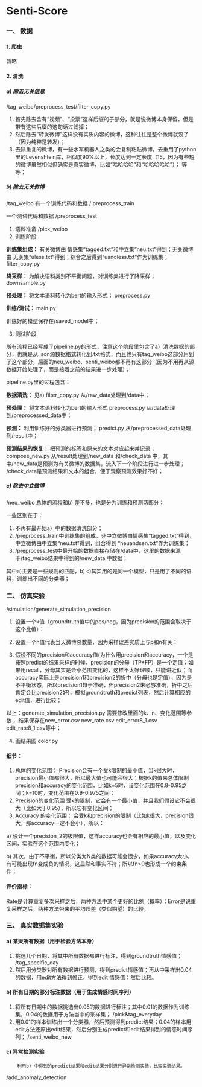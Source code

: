 # Senti-Score

### 一、 数据

#### 1.	爬虫

暂略

#### 2.	清洗

##### a)	除去无关信息

/tag_weibo/preprocess_test/filter_copy.py
1)	首先除去含有“视频”、“投票”这样后缀的子部分，就是说微博本身保留，但是带有这些后缀的这句话过滤掉；
2)	然后除去“转发微博”这样没有实质内容的微博，这种往往是整个微博就没了（因为纯粹是转发）；
3)	去除重复的微博，有一些水军机器人之类的会复制粘贴微博，去重用了python里的Levenshtein库，相似度90%以上，长度达到一定长度（15，因为有些短的微博虽然相似但确实是真实微博，比如“哈哈哈哈”和“哈哈哈哈哈”）；
等等；

##### b)	除去无关微博

/tag_weibo
有一个训练代码和数据 / preprocess_train

一个测试代码和数据 /preprocess_test
1)	语料准备
/pick_weibo
2)	训练阶段

**训练集组成：** 有关微博由 情感集“tagged.txt”和中立集“neu.txt”得到；无关微博由 无关集“uless.txt”得到；综合之后得到“uandless.txt”作为训练集；
		filter_copy.py

**降采样：** 为解决语料类别不平衡问题，对训练集进行了降采样；
		downsample.py

**预处理：** 将文本语料转化为bert的输入形式；
		preprocess.py

**训练/测试：**
		main.py

训练好的模型保存在/saved_model中；

3)	测试阶段

所有流程已经写成了pipeline.py的形式，注意这个阶段里包含了a）清洗数据的部分，也就是从.json源数据格式转化到.txt格式，而且也只有tag_weibo这部分用到了这个部分，后面的neu_weibo、senti_weibo都不再有这部分（因为不用再从源数据开始处理了，而是接着之前的结果进一步处理）；

pipeline.py里的过程包含：

**数据清洗：** 见a)
		filter_copy.py
从/raw_data处理到/data中；

**预处理：** 将文本语料转化为bert的输入形式
		preprocess.py
从/data处理到/preprocessed_data中；

**预测：** 利用训练好的分类器进行预测；
		predict.py
从/preprocessed_data处理到/result中；

**预测结果的恢复：** 把预测的标签和原来的文本对应起来并记录；
		compose_new.py
从/result处理到/new_data 和/check_data 中，其中/new_data是预测为有关微博的数据集，流入下一个阶段进行进一步处理； /check_data是预测结果和文本的组合，便于观察预测效果好不好；

##### c)	除去中立微博

/neu_weibo
总体的流程和b) 差不多，也是分为训练和预测两部分；

一些区别在于：
1)	不再有最开始a）中的数据清洗部分；
2)	/preprocess_train中训练集的组成，非中立微博由情感集“tagged.txt”得到，中立微博由中立集“neu.txt”得到，组合得到 “neuandsen.txt”作为训练集；
3)	/preprocess_test中最开始的数据直接存储在/data中，这里的数据来源于/tag_weibo结果中得到的/new_data 中数据；

其中a)主要是一些规则的匹配，b) c)其实用的是同一个模型，只是用了不同的语料，训练出不同的分类器；

### 二、	仿真实验

/simulation/generate_simulation_precision

1.	设置一个k值（groundtruth值中的pos/neg，因为precision的范围会取决于这个比值）：

2.	设置一个n值代表当天微博总数量，因为采样误差实质上与p和n有关：

3.	假设不同的precision和accuracy值(为什么用precision和accuracy，一个是按照predict的结果采样的时候，precision的分母（TP+FP）是一个定值；如果用recall，分母其实是会小范围变化的，这样不太好理顺，只能讲近似；而accuracy实际上是precision1和precision2的折中（分母也是定值），因为是不平衡状态，所以precision1趋于准确，但precision2未必够准确，折中之后肯定会比precision2好)，模拟groundtruth和predict列表，然后计算相应的edit值，进行比较；

以上：generate_simulation_precision.py
需要修改里面的k、n、变化范围等参数；
结果保存在new_error.csv	new_rate.csv	edit_error8_1.csv edit_rate8_1.csv等中；

4.	画结果图
   color.py

#### 细节：

1.	总体的变化范围：
   Precision会有一个受k限制的最小值，当k很大时，precision最小值都很大，所以最大值也可能会很大；根据k的值来总体限制precision和accuracy的变化范围，比如k=5时，设变化范围在0.8-0.95之间；k=10时，变化范围在0.9-0.975之间；
2.	Precision的变化范围
   受k的限制，它会有一个最小值，并且我们假设它不会很大（比如大于0.95），所以它有变化区间；
3.	Accuracy 的变化范围：
   会受k和precision的限制（比如k很大，precision很大，那accuracy一定不会小），所以：

a)	设计一个precision_2的极限值，这样accuracy也会有相应的最小值，以及变化区间，实验在这个范围内变化；

b)	其次，由于不平衡，所以分类为N类的数据可能会很少，如果accuracy太小，有可能出现fn变成负的情况，这显然和事实不符；所以fn>0也形成一个约束条件；


#### 评价指标：

Rate是计算重复多次采样之后，两种方法中某个更好的比例（概率）；Error是说重复采样之后，两种方法带来的平均误差（类似期望）的比较。

### 三、	真实数据集实验

#### a)	某天所有数据（用于检验方法本身）

1)	挑选几个日期，将其中所有数据都进行标注，得到groundtruth情感值；
/tag_specific_day
2)	然后用分类器对所有数据进行预测，得到predict情感值；再从中采样出0.04的数据，用edit方法得到修正，得到edit 情感值；然后比较。

#### b)	所有日期的部分标注数据（用于生成情感时间序列）

1)	将所有日期中的数据挑选出0.05的数据进行标注；其中0.01的数据作为训练集，0.04的数据用于方法当中的采样集；
/pick&tag_everyday
2)	用0.01的样本训练出一个分类器，然后预测得到predict结果；0.04的样本用edit方法还原出edit结果，然后分别生成predict和edit结果得到的情感时间序列；
/senti_weibo_new

#### c)	异常检测实验

		利用b) 中得到的predict结果和edit结果分别进行异常检测实验，比较实验结果。

/add_anomaly_detection
